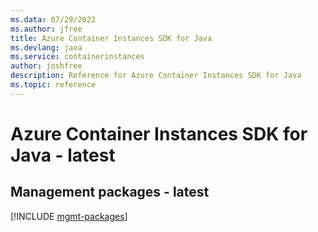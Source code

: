 ```yaml
---
ms.data: 07/29/2022
ms.author: jfree
title: Azure Container Instances SDK for Java
ms.devlang: java
ms.service: containerinstances
author: joshfree
description: Reference for Azure Container Instances SDK for Java
ms.topic: reference
---
```

# Azure Container Instances SDK for Java - latest

## Management packages - latest
[!INCLUDE [mgmt-packages](container-instances-mgmt-index.md)]